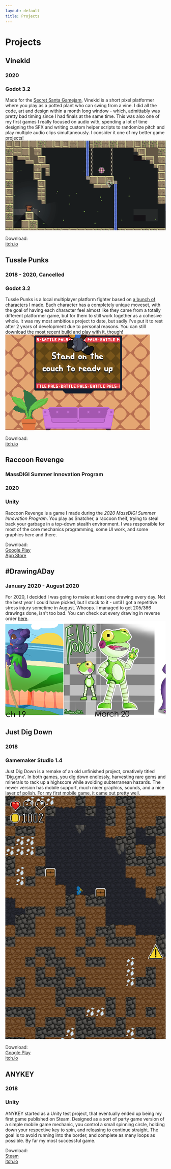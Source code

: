 ```yaml
---
layout: default
title: Projects
---
```

# Projects

## Vinekid
### 2020
### Godot 3.2
Made for the [Secret Santa Gamejam](https://itch.io/jam/secret-santa/rate/852404), Vinekid is a short pixel platformer where you play as a potted plant who can swing from a vine. I did all the code, art and design within a month long window - which, admittably was pretty bad timing since I had finals at the same time. This was also one of my first games I really focused on audio with, spending a lot of time designing the SFX and writing custom helper scripts to randomize pitch and play multiple audio clips simultaneously. I consider it one of my better game projects!
![Vinekid](/assets/img/projects/vinekid.gif)

Download:  
[itch.io](https://sciman101.itch.io/vine)

## Tussle Punks
### 2018 - 2020, Cancelled
### Godot 3.2
Tussle Punks is a local multiplayer platform fighter based on [a bunch of characters](/characters.html) I made. Each character has a completely unique moveset, with the goal of having each character feel almost like they came from a totally different platformer game, but for them to still work together as a cohesive whole. It was my most ambitious project to date, but sadly I've put it to rest after 2 years of development due to personal reasons. You can still download the most recent build and play with it, though!
![The Tussle Punks Roster](/assets/img/projects/tusslepunks.gif)

Download:  
[itch.io](https://sciman101.itch.io/tussle-punks)


## Raccoon Revenge
### MassDIGI Summer Innovation Program
### 2020
### Unity
Raccoon Revenge is a game I made during the _2020 MassDIGI Summer Innovation Program_. You play as Snatcher, a raccoon theif, trying to steal back your garbage in a top-down stealth environment. I was responsible for most of the core mechanics programming, some UI work, and some graphics here and there.

Download:<br>
[Google Play](https://play.google.com/store/apps/details?id=com.MassDiGi.RaccoonRevenge&hl=en_US&gl=US)<br>
[App Store](https://apps.apple.com/us/app/raccoon-revenge/id1519100712)

## #DrawingADay
### January 2020 - August 2020
For 2020, I decided I was going to make at least one drawing every day. Not the best year I could have picked, but I stuck to it - until I got a repetitive stress injury sometime in August. Whoops. I managed to get 205/366 drawings done, isn't too bad. You can check out every drawing in reverse order [here](https://twitter.com/search?q=from%3ASciman101%20%23DrawingADay&src=typed_query&f=live).
![Some drawings from around march](/assets/img/projects/drawingaday.png)


## Just Dig Down
### 2018
### Gamemaker Studio 1.4
Just Dig Down is a remake of an old unfinished project, creatively titled 'Dig.gmx'. In both games, you dig down endlessly, harvesting rare gems and minerals to rack up a highscore while avoiding subterranean hazards. The newer version has mobile support, much nicer graphics, sounds, and a nice layer of polish. For my first mobile game, it came out pretty well.
![Dying](/assets/img/projects/justdigdown.gif)

Download:<br>
[Google Play](https://play.google.com/store/apps/details?id=com.sciman.DigDown)<br>
[itch.io](https://sciman101.itch.io/just-dig-down)


## ANYKEY
### 2018
### Unity
ANYKEY started as a Unity test project, that eventually ended up being my first game published on Steam. Designed as a sort of party game version of a simple mobile game mechanic, you control a small spinning circle, holding down your respective key to spin, and releasing to continue straight. The goal is to avoid running into the border, and complete as many loops as possible. By far my most successful game.

Download:<br>
[Steam](https://store.steampowered.com/app/790450/ANYKEY/)<br>
[itch.io](https://sciman101.itch.io/anykey)